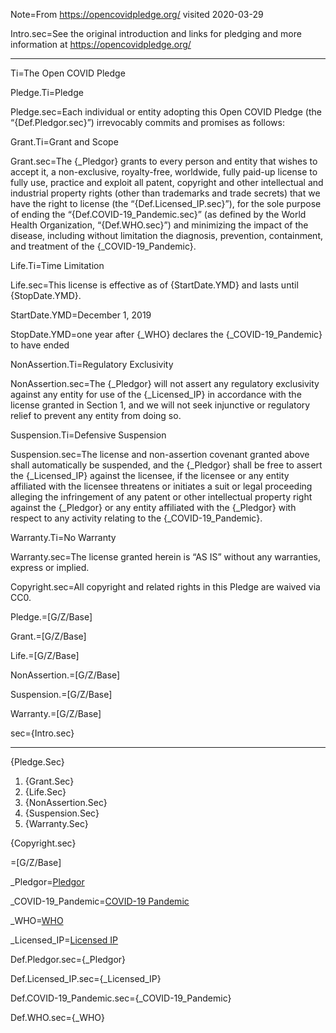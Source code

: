 Note=From https://opencovidpledge.org/ visited 2020-03-29


Intro.sec=See the original introduction and links for pledging and more information at https://opencovidpledge.org/

------------------------
Ti=The Open COVID Pledge

Pledge.Ti=Pledge

Pledge.sec=Each individual or entity adopting this Open COVID Pledge (the “{Def.Pledgor.sec}”) irrevocably commits and promises as follows:

Grant.Ti=Grant and Scope

Grant.sec=The {_Pledgor} grants to every person and entity that wishes to accept it, a non-exclusive, royalty-free, worldwide, fully paid-up license to fully use, practice and exploit all patent, copyright and other intellectual and industrial property rights (other than trademarks and trade secrets) that we have the right to license (the “{Def.Licensed_IP.sec}”), for the sole purpose of ending the “{Def.COVID-19_Pandemic.sec}” (as defined by the World Health Organization, “{Def.WHO.sec}”) and minimizing the impact of the disease, including without limitation the diagnosis, prevention, containment, and treatment of the {_COVID-19_Pandemic}.

Life.Ti=Time Limitation

Life.sec=This license is effective as of {StartDate.YMD} and lasts until {StopDate.YMD}. 

StartDate.YMD=December 1, 2019

StopDate.YMD=one year after {_WHO} declares the {_COVID-19_Pandemic} to have ended

NonAssertion.Ti=Regulatory Exclusivity

NonAssertion.sec=The {_Pledgor} will not assert any regulatory exclusivity against any entity for use of the {_Licensed_IP} in accordance with the license granted in Section 1, and we will not seek injunctive or regulatory relief to prevent any entity from doing so.

Suspension.Ti=Defensive Suspension

Suspension.sec=The license and non-assertion covenant granted above shall automatically be suspended, and the {_Pledgor} shall be free to assert the {_Licensed_IP} against the licensee, if the licensee or any entity affiliated with the licensee threatens or initiates a suit or legal proceeding alleging the infringement of any patent or other intellectual property right against the {_Pledgor} or any entity affiliated with the {_Pledgor} with respect to any activity relating to the {_COVID-19_Pandemic}.

Warranty.Ti=No Warranty

Warranty.sec=The license granted herein is “AS IS” without any warranties, express or implied. 

Copyright.sec=All copyright and related rights in this Pledge are waived via CC0.

Pledge.=[G/Z/Base]

Grant.=[G/Z/Base]

Life.=[G/Z/Base]

NonAssertion.=[G/Z/Base]

Suspension.=[G/Z/Base]

Warranty.=[G/Z/Base]

sec={Intro.sec}<hr>{Pledge.Sec}<ol><li>{Grant.Sec}</li><li>{Life.Sec}</li><li>{NonAssertion.Sec}</li><li>{Suspension.Sec}</li><li>{Warranty.Sec}</li></ol>{Copyright.sec}

=[G/Z/Base]

_Pledgor=<a href='#Def.Pledgor.sec' class='definedterm'>Pledgor</a>

_COVID-19_Pandemic=<a href='#Def.COVID-19_Pandemic.sec' class='definedterm'>COVID-19 Pandemic</a>

_WHO=<a href='#Def.WHO.sec' class='definedterm'>WHO</a>

_Licensed_IP=<a href='#Def.Licensed_IP.sec' class='definedterm'>Licensed IP</a>


Def.Pledgor.sec={_Pledgor}

Def.Licensed_IP.sec={_Licensed_IP}

Def.COVID-19_Pandemic.sec={_COVID-19_Pandemic}

Def.WHO.sec={_WHO}
